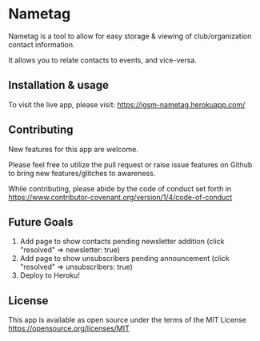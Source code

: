 # Nametag

Nametag is a tool to allow for easy storage & viewing of club/organization contact information.

It allows you to relate contacts to events, and vice-versa.

## Installation & usage
To visit the live app, please visit:
https://igsm-nametag.herokuapp.com/

## Contributing
New features for this app are welcome.

Please feel free to utilize the pull request or raise issue features on Github to bring new features/glitches to awareness.

While contributing, please abide by the code of conduct set forth in https://www.contributor-covenant.org/version/1/4/code-of-conduct

## Future Goals

1. Add page to show contacts pending newsletter addition (click "resolved" => newsletter: true)
2. Add page to show unsubscribers pending announcement (click "resolved" => unsubscribers: true)
3. Deploy to Heroku!

## License
This app is available as open source under the terms of the MIT License https://opensource.org/licenses/MIT
